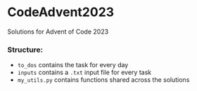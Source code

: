 # CodeAdvent2023
Solutions for Advent of Code 2023

### Structure:
* `to_dos` contains the task for every day
* `inputs` contains a `.txt` input file for every task
* `my_utils.py` contains functions shared across the solutions

